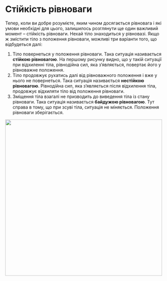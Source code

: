# Стiйкiсть рiвноваги

<div class="space">Тепер, коли ви добре розумiєте, яким чином досягається рiвновага i якi умови необхiднi для цього, залишилось розглянути ще один важливий момент – стiйкiсть рiвноваги. Нехай тiло знаходиться у рiвновазi. Якщо ж змiстити тiло з положення рiвноваги, можливi три варiанти того, що вiдбудеться далi:</div>

<ol>
<div class="space"><li>
Тiло повернеться у положення рiвноваги. Така ситуацiя називається <span class="p1"><b>стiйкою рiвновагою</b></span>. На першому рисунку видно, що у такiй ситуацiї при вiдхиленнi тiла, рiвнодiйна сил, яка з’являється, повертає його у рiвноважне положення.</div>
</li>
<div class="space"><li>
Тiло продовжує рухатись далi вiд рiвноважного положення i вже у нього не повернеться. Така ситуацiя називається <span class="p1"><b>нестiйкою рiвновагою</b></span>. Рiвнодiйна сил, яка з’являється пiсля вiдхилення тiла, продовжує вiдхиляти тiло вiд положення рiвноваги.</div>
</li>
<div class="space"><li>
Змiщення тiла взагалi не призводить до виведення тiла iз стану рiвноваги. Така ситуацiя називається <span class="p1"><b>байдужою рiвновагою</b></span>. Тут справа в тому, що при зсувi тiла, ситуацiя не мiняється. Положення рiвноваги зберiгається.</div>
</li>
</ol>

<div class="space"><img class="image" width="500"  src="https://rawgit.com/chudaol/ed-era-book-physics/master/images/chapter_6/37.png"></div>